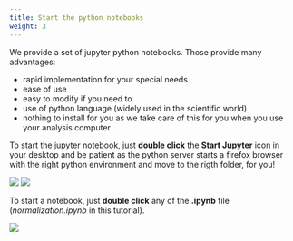 ```yaml
---
title: Start the python notebooks
weight: 3
---
```


We provide a set of jupyter python notebooks. Those provide many advantages:

  * rapid implementation for your special needs
  * ease of use
  * easy to modify if you need to
  * use of python language (widely used in the scientific world)
  * nothing to install for you as we take care of this for you when you use your analysis computer

To start the jupyter notebook, just **double click** the **Start Jupyter** icon in your desktop and be patient as the
python server starts a firefox browser with the right python environment and move to the rigth folder, for you!

<img src='/tutorial/how_to_start_notebooks/images/notebook_0.png' />

<img src='/tutorial/how_to_start_notebooks/images/notebook_1.png' />

To start a notebook, just **double click** any of the **.ipynb** file (*normalization.ipynb* in this tutorial).

<img src='/tutorial/how_to_start_notebooks/images/notebook_2.png' />

